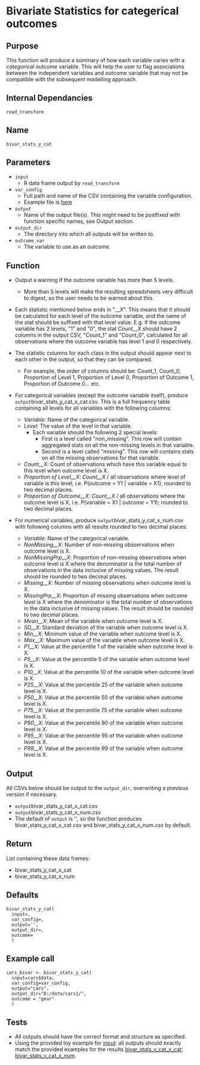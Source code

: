 # Bivariate Statistics for categerical outcomes

## Purpose
This function will produce a summary of how each variable varies with a _categorical_ outcome variable. This will help the user to flag associations between the independent variables and outcome variable that may not be compatible with the subsequent modelling approach.

## Internal Dependancies
`read_transform`

## Name
`bivar_stats_y_cat`

## Parameters
* `input`
  * R data frame output by `read_transform`
* `var_config`
  * Full path and name of the CSV containing the variable configuration.
  * Example file is [here](../example_metadata_files/var_config.csv)
* `output`
  * Name of the output file(s). This might need to be postfixed with function specific names, see Output section.
* `output_dir`
  * The directory into which all outputs will be written to.
* `outcome_var`
  * The variable to use as an outcome.

## Function
* Output a warning if the outcome variable has more than 5 levels.
  * More than 5 levels will make the resulting spreadsheets very difficult to digest, so the user needs to be warned about this.
* Each statistic mentioned below ends in "_\__X_". This means that it should be calculated for each level of the outcome variable, and the name of the stat should be suffixed with that level value. E.g. if the outcome variable has 2 levels, "1" and "0", the stat _Count__X_ should have 2 columns in the output CSV, "Count_1" and "Count_0", calculated for all observations where the outcome variable has level 1 and 0 respectively.
* The statistic columns for each class in the output should appear next to each other in the output, so that they can be compared.
  * For example, the order of columns should be: Count_1, Count_0, Proportion of Level 1, Proportion of Level 0, Proportion of Outcome 1, Proportion of Outcome 0... etc. 
* For categorical variables (except the outcome variable itself), produce `output`bivar_stats_y_cat_x_cat.csv. This is a full frequency table containing all levels for all variables with the following columns:
  * _Variable_: Name of the categorical variable.
  * _Level_: The value of the level in that variable.
    * Each variable should the following 2 special levels:
      * First is a level called "non_missing". This row will contain aggregated stats on all the non-missing levels in that variable.
      * Second is a level called "missing". This row will contains stats on all the missing observations for that variable.
  * _Count__X_: Count of observations which have this variable equal to this level when outcome level is X.
  * _Proportion of Level__X_: _Count__X_ / all observations where level of variable is this level, i.e. P(outcome = Y1 | variable = X1); rounded to two decimal places.
  * _Proportion of Outcome__X_: _Count__X_ / all observations where the outcome level is X, i.e. P(variable = X1 | outcome = Y1); rounded to two decimal places.

* For numerical variables, produce  `output`bivar_stats_y_cat_x_num.csv with following columns with all results rounded to two decimal places:
  * _Variable_: Name of the categorical variable.
  * _NonMissing__X_: Number of non-missing obsservations when outcome level is X.
  * _NonMissingPrp__X_: Proportion of non-missing observations when outcome level is X where the denominator is the total number of observations in the data inclusive of missing values. The result should be rounded to two decimal places.
  * _Missing__X_: Number of missing observations when outcome level is X.
  * _MissingPrp__X_: Proportion of missing observations when outcome level is X where the denominator is the total number of observations in the data inclusive of missing values. The result should be rounded to two decimal places.
  * _Mean__X_: Mean of the variable when outcome level is X.
  * _SD__X_: Standard deviation of the variable when outcome level is X.
  * _Min__X_: Minimum value of the variable when outcome level is X.
  * _Max__X_: Maximum value of the variable when outcome level is X.
  * _P1__X_: Value at the percentile 1 of the variable when outcome level is X.
  * _P5__X_: Value at the percentile 5 of the variable when outcome level is X.
  * _P10__X_: Value at the percentile 10 of the variable when outcome level is X.
  * _P25__X_: Value at the percentile 25 of the variable when outcome level is X.
  * _P50__X_: Value at the percentile 50 of the variable when outcome level is X.
  * _P75__X_: Value at the percentile 75 of the variable when outcome level is X.
  * _P90__X_: Value at the percentile 90 of the variable when outcome level is X.
  * _P95__X_: Value at the percentile 95 of the variable when outcome level is X.
  * _P99__X_: Value at the percentile 99 of the variable when outcome level is X.

## Output
All CSVs below should be output to the `output_dir`, overwriting a previous version if necessary.
* `output`bivar_stats_y_cat_x_cat.csv
* `output`bivar_stats_y_cat_x_num.csv
* The default of `output` is '', so the function produces bivar_stats_y_cat_x_cat.csv and bivar_stats_y_cat_x_num.csv by default.

## Return
List containing these data frames:
* bivar_stats_y_cat_x_cat
* bivar_stats_y_cat_x_num

## Defaults
```
bivar_stats_y_cat(
  input=,
  var_config=,
  output='',
  output_dir=,
  outcome=
  )  
```

## Example call
```
cars_bivar <- bivar_stats_y_cat(
  input=cars$data,
  var_config=var_config,
  output="cars",
  output_dir="D:/data/cars1/",
  outcome = "gear"
  )
```

## Tests
* All outputs should have the correct format and structure as specified.
* Using the provided toy example for [input](./example_data/mtcars.csv): all outputs should exactly match the provided examples for the results [bivar_stats_y_cat_x_cat](./example_output_csvs/bivar_stats_y_cat_x_cat.csv);
[bivar_stats_y_cat_x_num](./example_output_csvs/bivar_stats_y_cat_x_num.csv).
